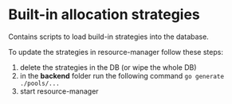 # Built-in allocation strategies

Contains scripts to load build-in strategies into the database.

To update the strategies in resource-manager follow these steps:

1. delete the strategies in the DB (or wipe the whole DB)
2. in the **backend** folder run the following command `go generate ./pools/...`
3. start resource-manager 
